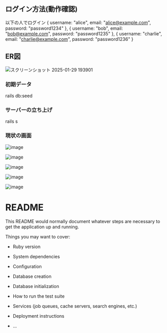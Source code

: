 ## ログイン方法(動作確認)
以下の人でログイン
  { username: "alice", email: "alice@example.com", password: "password1234" },
  { username: "bob", email: "bob@example.com", password: "password1235" },
  { username: "charlie", email: "charlie@example.com", password: "password1236" }
  
## ER図
![スクリーンショット 2025-01-29 193901](https://github.com/user-attachments/assets/03ef87f4-35e2-4dc4-a7f6-f9b55b822d4e)

### 初期データ
rails db:seed

### サーバーの立ち上げ
rails s

### 現状の画面
![image](https://github.com/user-attachments/assets/b0cdfbb9-b559-4da9-9c57-7e36ca78ad0b)

![image](https://github.com/user-attachments/assets/52085f09-2f43-4bc2-b8f3-c5e0fc1d1215)

![image](https://github.com/user-attachments/assets/1a39e03e-6cb4-4287-8991-607dd85f7232)

![image](https://github.com/user-attachments/assets/93861adb-919a-4e6d-a05a-f1ca70cacade)

![image](https://github.com/user-attachments/assets/50aa9b53-4ebc-4407-b43d-e031348d79b1)



# README

This README would normally document whatever steps are necessary to get the
application up and running.

Things you may want to cover:

* Ruby version

* System dependencies

* Configuration

* Database creation

* Database initialization

* How to run the test suite

* Services (job queues, cache servers, search engines, etc.)

* Deployment instructions

* ...
